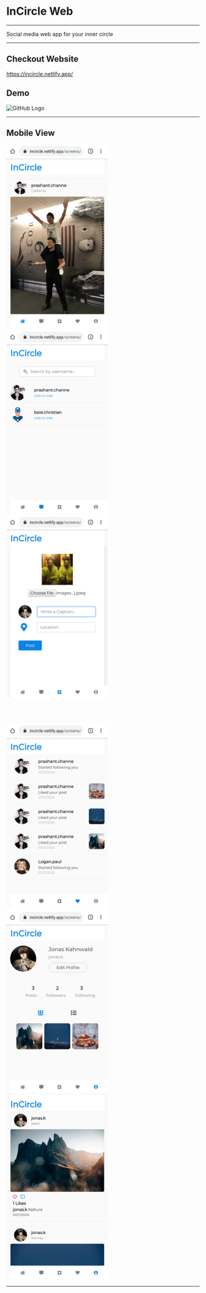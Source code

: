 # InCircle Web
---
Social media web app for your inner circle

---

## Checkout Website
https://incircle.netlify.app/

## Demo

![GitHub Logo](https://github.com/prashantchanne12/InCircle-Web/blob/master/screenshots/in.gif?raw=true)

---

## Mobile View

<p float="left">
  <img src="https://github.com/prashantchanne12/InCircle-Web/blob/master/screenshots/1.PNG" width="265" />
  &nbsp&nbsp
  <img src="https://github.com/prashantchanne12/InCircle-Web/blob/master/screenshots/2.PNG" width="265" />
  &nbsp&nbsp
  <img src="https://github.com/prashantchanne12/InCircle-Web/blob/master/screenshots/3.PNG" width="265" />
</p>
<br>
<br>
<p float="left">
  <img src="https://github.com/prashantchanne12/InCircle-Web/blob/master/screenshots/4.PNG" width="265" />
  &nbsp&nbsp
  <img src="https://github.com/prashantchanne12/InCircle-Web/blob/master/screenshots/5.PNG" width="265" />
  &nbsp&nbsp
  <img src="https://github.com/prashantchanne12/InCircle-Web/blob/master/screenshots/6.PNG" width="265" />
</p>

---


